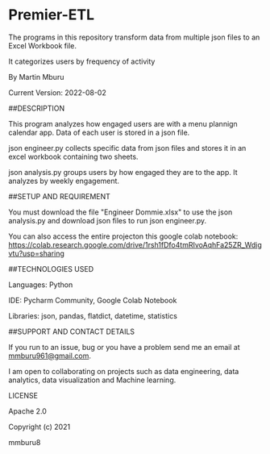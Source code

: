# Premier-ETL

The programs in this repository transform data from multiple json files to an Excel Workbook file.

It categorizes users by frequency of activity

By Martin Mburu

Current Version: 2022-08-02


##DESCRIPTION

This program analyzes how engaged users are with a menu plannign calendar app. Data of each user is stored in a json file.

json engineer.py collects specific data from json files and stores it in an excel workbook containing two sheets.

json analysis.py groups users by how engaged they are to the app. It analyzes by weekly engagement.


##SETUP AND REQUIREMENT

You must download the file "Engineer Dommie.xlsx" to use the json analysis.py and download json files to run json engineer.py.

You can also access the entire projecton this google colab notebook: https://colab.research.google.com/drive/1rsh1fDfo4tmRIvoAqhFa25ZR_Wdigvtu?usp=sharing


##TECHNOLOGIES USED

Languages: Python

IDE: Pycharm Community, Google Colab Notebook

Libraries: json, pandas, flatdict, datetime, statistics


##SUPPORT AND CONTACT DETAILS

If you run to an issue, bug or you have a problem send me an email at mmburu961@gmail.com.

I am open to collaborating on projects such as data engineering, data analytics, data visualization and Machine learning.


LICENSE

Apache 2.0

Copyright (c) 2021

mmburu8
